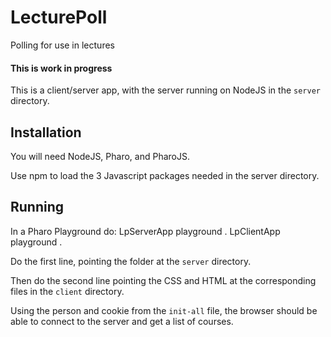 # LecturePoll
Polling for use in lectures

#### This is work in progress

This is a client/server app, with the server running on NodeJS in the
`server` directory.

## Installation
You will need NodeJS, Pharo, and PharoJS.

Use npm to load the 3 Javascript packages needed in the server
directory.

## Running
In a Pharo Playground do:
    LpServerApp playground .
    LpClientApp playground .

Do the first line, pointing the folder at the `server` directory.

Then do the second line pointing the CSS and HTML at the corresponding
files in the `client` directory.

Using the person and cookie from the `init-all` file, the browser
should be able to connect to the server and get a list of courses.
